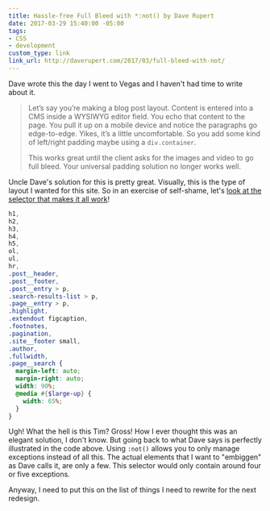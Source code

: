 ```yaml
---
title: Hassle-free Full Bleed with *:not() by Dave Rupert
date: 2017-03-29 15:40:00 -05:00
tags:
- CSS
- development
custom_type: link
link_url: http://daverupert.com/2017/03/full-bleed-with-not/
---
```


Dave wrote this the day I went to Vegas and I haven't had time to write about it.

> Let’s say you’re making a blog post layout. Content is entered into a CMS inside a WYSIWYG editor field. You echo that content to the page. You pull it up on a mobile device and notice the paragraphs go edge-to-edge. Yikes, it’s a little uncomfortable. So you add some kind of left/right padding maybe using a `div.container`.
>
> This works great until the client asks for the images and video to go full bleed. Your universal padding solution no longer works well.

Uncle Dave's solution for this is pretty great. Visually, this is the type of layout I wanted for this site. So in an exercise of self-shame, let's [look at the selector that makes it all work](https://github.com/smithtimmytim/theboldreport.net/blob/master/_assets/stylesheets/_layout/_maincontent.scss#L429)!

```scss
h1,
h2,
h3,
h4,
h5,
ol,
ul,
hr,
.post__header,
.post__footer,
.post__entry > p,
.search-results-list > p,
.page__entry > p,
.highlight,
.extendout figcaption,
.footnotes,
.pagination,
.site__footer small,
.author,
.fullwidth,
.page__search {
  margin-left: auto;
  margin-right: auto;
  width: 90%;
  @media #{$large-up} {
    width: 65%;
  }
}
```

Ugh! What the hell is this Tim? Gross! How I ever thought this was an elegant solution, I don't know. But going back to what Dave says is perfectly illustrated in the code above. Using `:not()` allows you to only manage exceptions instead of all this. The actual elements that I want to "embiggen" as Dave calls it, are only a few. This selector would only contain around four or five exceptions.

Anyway, I need to put this on the list of things I need to rewrite for the next redesign.